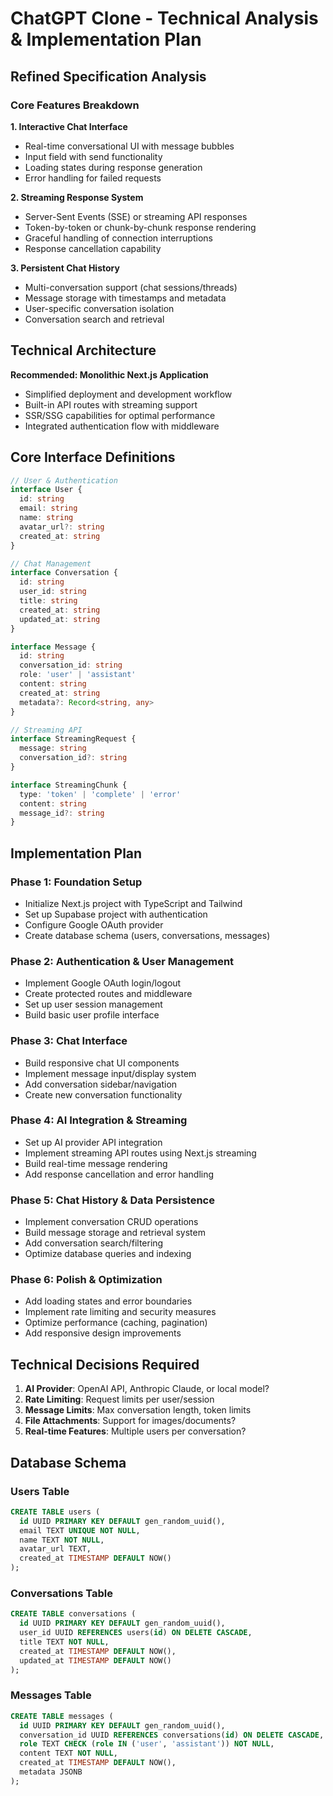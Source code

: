 # ChatGPT Clone - Technical Analysis & Implementation Plan

## Refined Specification Analysis

### Core Features Breakdown

**1. Interactive Chat Interface**
- Real-time conversational UI with message bubbles
- Input field with send functionality
- Loading states during response generation
- Error handling for failed requests

**2. Streaming Response System**
- Server-Sent Events (SSE) or streaming API responses
- Token-by-token or chunk-by-chunk response rendering
- Graceful handling of connection interruptions
- Response cancellation capability

**3. Persistent Chat History**
- Multi-conversation support (chat sessions/threads)
- Message storage with timestamps and metadata
- User-specific conversation isolation
- Conversation search and retrieval

## Technical Architecture

**Recommended: Monolithic Next.js Application**
- Simplified deployment and development workflow
- Built-in API routes with streaming support
- SSR/SSG capabilities for optimal performance
- Integrated authentication flow with middleware

## Core Interface Definitions

```typescript
// User & Authentication
interface User {
  id: string
  email: string
  name: string
  avatar_url?: string
  created_at: string
}

// Chat Management
interface Conversation {
  id: string
  user_id: string
  title: string
  created_at: string
  updated_at: string
}

interface Message {
  id: string
  conversation_id: string
  role: 'user' | 'assistant'
  content: string
  created_at: string
  metadata?: Record<string, any>
}

// Streaming API
interface StreamingRequest {
  message: string
  conversation_id?: string
}

interface StreamingChunk {
  type: 'token' | 'complete' | 'error'
  content: string
  message_id?: string
}
```

## Implementation Plan

### Phase 1: Foundation Setup
- Initialize Next.js project with TypeScript and Tailwind
- Set up Supabase project with authentication
- Configure Google OAuth provider
- Create database schema (users, conversations, messages)

### Phase 2: Authentication & User Management
- Implement Google OAuth login/logout
- Create protected routes and middleware
- Set up user session management
- Build basic user profile interface

### Phase 3: Chat Interface
- Build responsive chat UI components
- Implement message input/display system
- Add conversation sidebar/navigation
- Create new conversation functionality

### Phase 4: AI Integration & Streaming
- Set up AI provider API integration
- Implement streaming API routes using Next.js streaming
- Build real-time message rendering
- Add response cancellation and error handling

### Phase 5: Chat History & Data Persistence
- Implement conversation CRUD operations
- Build message storage and retrieval system
- Add conversation search/filtering
- Optimize database queries and indexing

### Phase 6: Polish & Optimization
- Add loading states and error boundaries
- Implement rate limiting and security measures
- Optimize performance (caching, pagination)
- Add responsive design improvements

## Technical Decisions Required

1. **AI Provider**: OpenAI API, Anthropic Claude, or local model?
2. **Rate Limiting**: Request limits per user/session
3. **Message Limits**: Max conversation length, token limits
4. **File Attachments**: Support for images/documents?
5. **Real-time Features**: Multiple users per conversation?

## Database Schema

### Users Table
```sql
CREATE TABLE users (
  id UUID PRIMARY KEY DEFAULT gen_random_uuid(),
  email TEXT UNIQUE NOT NULL,
  name TEXT NOT NULL,
  avatar_url TEXT,
  created_at TIMESTAMP DEFAULT NOW()
);
```

### Conversations Table
```sql
CREATE TABLE conversations (
  id UUID PRIMARY KEY DEFAULT gen_random_uuid(),
  user_id UUID REFERENCES users(id) ON DELETE CASCADE,
  title TEXT NOT NULL,
  created_at TIMESTAMP DEFAULT NOW(),
  updated_at TIMESTAMP DEFAULT NOW()
);
```

### Messages Table
```sql
CREATE TABLE messages (
  id UUID PRIMARY KEY DEFAULT gen_random_uuid(),
  conversation_id UUID REFERENCES conversations(id) ON DELETE CASCADE,
  role TEXT CHECK (role IN ('user', 'assistant')) NOT NULL,
  content TEXT NOT NULL,
  created_at TIMESTAMP DEFAULT NOW(),
  metadata JSONB
);
```